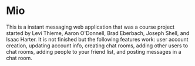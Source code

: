 # Mio

This is a instant messaging web application that was a course project started by Levi Thieme, Aaron O'Donnell, Brad Eberbach, Joseph Shell, and Isaac Harter. It is not finished but the following features work: user account creation, updating account info, creating chat rooms, adding other users to chat rooms, adding people to your friend list, and posting messages in a chat room.
